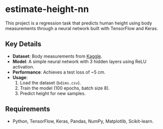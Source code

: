 # estimate-height-nn

This project is a regression task that predicts human height using body measurements through a neural network built with TensorFlow and Keras.

## Key Details
- **Dataset**: Body measurements from [Kaggle](https://www.kaggle.com/datasets/mexwell/body-measurements).
- **Model**: A simple neural network with 3 hidden layers using ReLU activation.
- **Performance**: Achieves a test loss of ~5 cm.
- **Usage**:
  1. Load the dataset (`bdims.csv`).
  2. Train the model (100 epochs, batch size 8).
  3. Predict height for new samples.

## Requirements
- Python, TensorFlow, Keras, Pandas, NumPy, Matplotlib, Scikit-learn.
